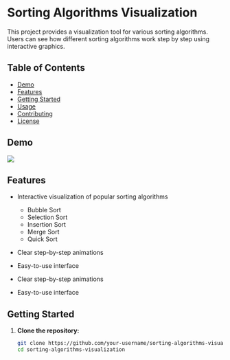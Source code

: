 # Sorting Algorithms Visualization

This project provides a visualization tool for various sorting algorithms. Users can see how different sorting algorithms work step by step using interactive graphics.

## Table of Contents

- [Demo](#demo)
- [Features](#features)
- [Getting Started](#getting-started)
- [Usage](#usage)
- [Contributing](#contributing)
- [License](#license)

## Demo

<img src = "https://github.com/itsdhruvarora/chromasort/blob/main/images/IMG_2548.MP4">

## Features

- Interactive visualization of popular sorting algorithms
  - Bubble Sort
  - Selection Sort
  - Insertion Sort
  - Merge Sort
  - Quick Sort
- Clear step-by-step animations
- Easy-to-use interface

- Clear step-by-step animations
- Easy-to-use interface

## Getting Started

1. **Clone the repository:**

   ```bash
   git clone https://github.com/your-username/sorting-algorithms-visualization.git
   cd sorting-algorithms-visualization
   ```
